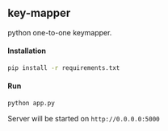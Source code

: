 ## key-mapper
python one-to-one keymapper.

#### Installation
```sh
pip install -r requirements.txt
```
#### Run
```sh
python app.py
```
Server will be started on `http://0.0.0.0:5000`

